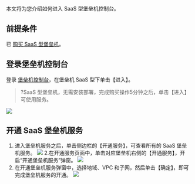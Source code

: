 
本文将为您介绍如何进入 SaaS 型堡垒机控制台。

## 前提条件
已 [购买 SaaS 型堡垒机](https://cloud.tencent.com/document/product/1025/55177)。

## 登录堡垒机控制台
登录 [堡垒机控制台](https://console.cloud.tencent.com/cds/dasb)，在堡垒机 SaaS 型下单击【进入】。
>?SaaS 型堡垒机，无需安装部署，完成购买操作5分钟之后，单击【进入】可使用服务。
>
![](https://main.qcloudimg.com/raw/4208abbac03b12cb208d7b8b346ae606.png)

## 开通 SaaS 堡垒机服务
1. 进入堡垒机服务之后，单击侧边栏的【开通服务】，可查看所有的 SaaS 堡垒机服务。
![](https://main.qcloudimg.com/raw/31c7b8f89961dd9d597084d29605f33f.jpg)
2.在开通服务页面中，单击对应堡垒机右侧的【开通服务】，开启“开通堡垒机服务”弹窗。
![](https://main.qcloudimg.com/raw/1c9224d8c73783418bd2aeda4418ed14.jpg)
2. 在开通堡垒机服务弹窗中，选择地域、VPC 和子网，然后单击【确定】，即可完成堡垒机服务的开通。
![](https://main.qcloudimg.com/raw/99d6ef1b39a0e07be320e501e1a6adfa.jpg)
